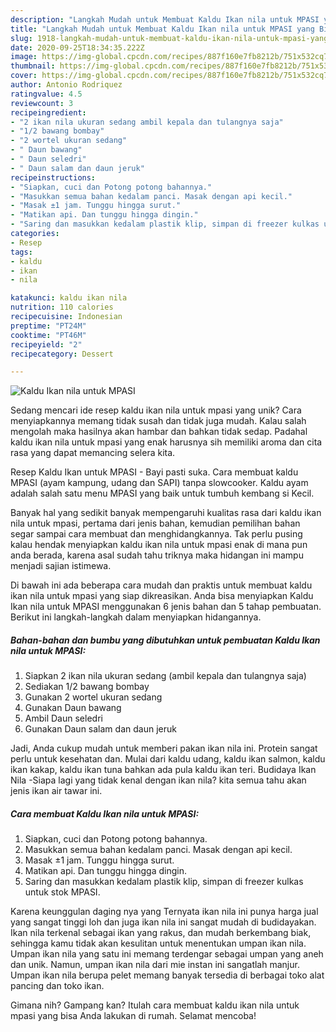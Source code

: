 ```yaml
---
description: "Langkah Mudah untuk Membuat Kaldu Ikan nila untuk MPASI yang Bikin Ngiler"
title: "Langkah Mudah untuk Membuat Kaldu Ikan nila untuk MPASI yang Bikin Ngiler"
slug: 1918-langkah-mudah-untuk-membuat-kaldu-ikan-nila-untuk-mpasi-yang-bikin-ngiler
date: 2020-09-25T18:34:35.222Z
image: https://img-global.cpcdn.com/recipes/887f160e7fb8212b/751x532cq70/kaldu-ikan-nila-untuk-mpasi-foto-resep-utama.jpg
thumbnail: https://img-global.cpcdn.com/recipes/887f160e7fb8212b/751x532cq70/kaldu-ikan-nila-untuk-mpasi-foto-resep-utama.jpg
cover: https://img-global.cpcdn.com/recipes/887f160e7fb8212b/751x532cq70/kaldu-ikan-nila-untuk-mpasi-foto-resep-utama.jpg
author: Antonio Rodriquez
ratingvalue: 4.5
reviewcount: 3
recipeingredient:
- "2 ikan nila ukuran sedang ambil kepala dan tulangnya saja"
- "1/2 bawang bombay"
- "2 wortel ukuran sedang"
- " Daun bawang"
- " Daun seledri"
- " Daun salam dan daun jeruk"
recipeinstructions:
- "Siapkan, cuci dan Potong potong bahannya."
- "Masukkan semua bahan kedalam panci. Masak dengan api kecil."
- "Masak ±1 jam. Tunggu hingga surut."
- "Matikan api. Dan tunggu hingga dingin."
- "Saring dan masukkan kedalam plastik klip, simpan di freezer kulkas untuk stok MPASI."
categories:
- Resep
tags:
- kaldu
- ikan
- nila

katakunci: kaldu ikan nila 
nutrition: 110 calories
recipecuisine: Indonesian
preptime: "PT24M"
cooktime: "PT46M"
recipeyield: "2"
recipecategory: Dessert

---
```



![Kaldu Ikan nila untuk MPASI](https://img-global.cpcdn.com/recipes/887f160e7fb8212b/751x532cq70/kaldu-ikan-nila-untuk-mpasi-foto-resep-utama.jpg)

Sedang mencari ide resep kaldu ikan nila untuk mpasi yang unik? Cara menyiapkannya memang tidak susah dan tidak juga mudah. Kalau salah mengolah maka hasilnya akan hambar dan bahkan tidak sedap. Padahal kaldu ikan nila untuk mpasi yang enak harusnya sih memiliki aroma dan cita rasa yang dapat memancing selera kita.

Resep Kaldu Ikan untuk MPASI - Bayi pasti suka. Cara membuat kaldu MPASI (ayam kampung, udang dan SAPI) tanpa slowcooker. Kaldu ayam adalah salah satu menu MPASI yang baik untuk tumbuh kembang si Kecil.

Banyak hal yang sedikit banyak mempengaruhi kualitas rasa dari kaldu ikan nila untuk mpasi, pertama dari jenis bahan, kemudian pemilihan bahan segar sampai cara membuat dan menghidangkannya. Tak perlu pusing kalau hendak menyiapkan kaldu ikan nila untuk mpasi enak di mana pun anda berada, karena asal sudah tahu triknya maka hidangan ini mampu menjadi sajian istimewa.


Di bawah ini ada beberapa cara mudah dan praktis untuk membuat kaldu ikan nila untuk mpasi yang siap dikreasikan. Anda bisa menyiapkan Kaldu Ikan nila untuk MPASI menggunakan 6 jenis bahan dan 5 tahap pembuatan. Berikut ini langkah-langkah dalam menyiapkan hidangannya.

<!--inarticleads1-->

##### Bahan-bahan dan bumbu yang dibutuhkan untuk pembuatan Kaldu Ikan nila untuk MPASI:

1. Siapkan 2 ikan nila ukuran sedang (ambil kepala dan tulangnya saja)
1. Sediakan 1/2 bawang bombay
1. Gunakan 2 wortel ukuran sedang
1. Gunakan  Daun bawang
1. Ambil  Daun seledri
1. Gunakan  Daun salam dan daun jeruk


Jadi, Anda cukup mudah untuk memberi pakan ikan nila ini. Protein sangat perlu untuk kesehatan dan. Mulai dari kaldu udang, kaldu ikan salmon, kaldu ikan kakap, kaldu ikan tuna bahkan ada pula kaldu ikan teri. Budidaya Ikan Nila -Siapa lagi yang tidak kenal dengan ikan nila? kita semua tahu akan jenis ikan air tawar ini. 

<!--inarticleads2-->

##### Cara membuat Kaldu Ikan nila untuk MPASI:

1. Siapkan, cuci dan Potong potong bahannya.
1. Masukkan semua bahan kedalam panci. Masak dengan api kecil.
1. Masak ±1 jam. Tunggu hingga surut.
1. Matikan api. Dan tunggu hingga dingin.
1. Saring dan masukkan kedalam plastik klip, simpan di freezer kulkas untuk stok MPASI.


Karena keunggulan daging nya yang Ternyata ikan nila ini punya harga jual yang sangat tinggi loh dan juga ikan nila ini sangat mudah di budidayakan. Ikan nila terkenal sebagai ikan yang rakus, dan mudah berkembang biak, sehingga kamu tidak akan kesulitan untuk menentukan umpan ikan nila. Umpan ikan nila yang satu ini memang terdengar sebagai umpan yang aneh dan unik. Namun, umpan ikan nila dari mie instan ini sangatlah manjur. Umpan ikan nila berupa pelet memang banyak tersedia di berbagai toko alat pancing dan toko ikan. 

Gimana nih? Gampang kan? Itulah cara membuat kaldu ikan nila untuk mpasi yang bisa Anda lakukan di rumah. Selamat mencoba!
